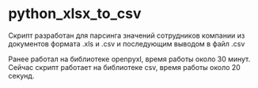 # python_xlsx_to_csv
Скрипт разработан для парсинга значений сотрудников компании из документов формата .xls и .csv и последующим выводом в файл .csv

Ранее работал на библиотеке openpyxl, время работы около 30 минут.
Сейчас скрипт работает на библиотеке csv, время работы около 20 секунд.
